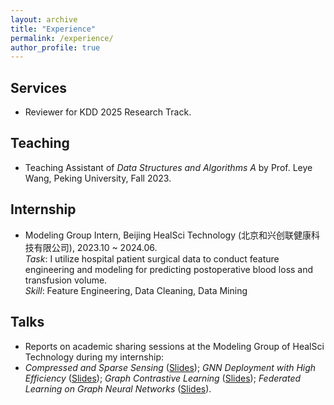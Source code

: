 ```yaml
---
layout: archive
title: "Experience"
permalink: /experience/
author_profile: true
---
```


## Services

* Reviewer for KDD 2025 Research Track.

## Teaching

* Teaching Assistant of *Data Structures and Algorithms A* by Prof. Leye Wang, Peking University, Fall 2023.


## Internship

* Modeling Group Intern, Beijing HealSci Technology (北京和兴创联健康科技有限公司), 2023.10 ~ 2024.06. <br/>
*Task*: I utilize hospital patient surgical data to conduct feature engineering and modeling for predicting postoperative blood loss and transfusion volume. <br/>
*Skill*: Feature Engineering, Data Cleaning, Data Mining


## Talks

* Reports on academic sharing sessions at the Modeling Group of HealSci Technology during my internship:<br/>
* *Compressed and Sparse Sensing* (<a href="https://wuyucheng2002.github.io/files/20240524_sparse_sensing.pdf" target="_blank">Slides</a>); 
  *GNN Deployment with High Efficiency* (<a href="https://wuyucheng2002.github.io/files/20240412_GNN_Deployment.pdf" target="_blank">Slides</a>); 
  *Graph Contrastive Learning* (<a href="https://wuyucheng2002.github.io/files/20240126_GCL.pdf" target="_blank">Slides</a>); 
  *Federated Learning on Graph Neural Networks* (<a href="https://wuyucheng2002.github.io/files/20231201_FL_GNN.pdf" target="_blank">Slides</a>).

